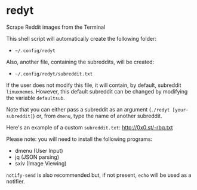 # redyt
Scrape Reddit images from the Terminal

This shell script will automatically create the following folder:

  - `~/.config/redyt`

Also, another file, containing the subreddits, will be created:

  - `~/.config/redyt/subreddit.txt`

If the user does not modify this file, it will contain, by default, subreddit `linuxmemes`.
However, this default subreddit can be changed by modifying the variable `defaultsub`.

Note that you can either pass a subreddit as an argument (`./redyt [your-subreddit]`)
or, from `dmenu`, type the name of another subreddit.

Here's an example of a custom `subreddit.txt`: http://0x0.st/-rbq.txt

Please note: you will need to install the following programs:
  - dmenu (User Input)
  - jq (JSON parsing)
  - sxiv (Image Viewing)

`notify-send` is also recommended but, if not present, `echo` will be used as a notifier.
